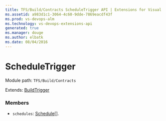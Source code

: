 ```yaml
---
title: TFS/Build/Contracts ScheduleTrigger API | Extensions for Visual Studio Team Services
ms.assetid: a983d1c1-3064-4c60-9dde-7869eacdf43f
ms.prod: vs-devops-alm
ms.technology: vs-devops-extensions-api
generated: true
ms.manager: douge
ms.author: elbatk
ms.date: 08/04/2016
---
```


# ScheduleTrigger

Module path: `TFS/Build/Contracts`

Extends: [BuildTrigger](./BuildTrigger.md)

### Members

* `schedules`: [Schedule](./Schedule.md)[]. 

